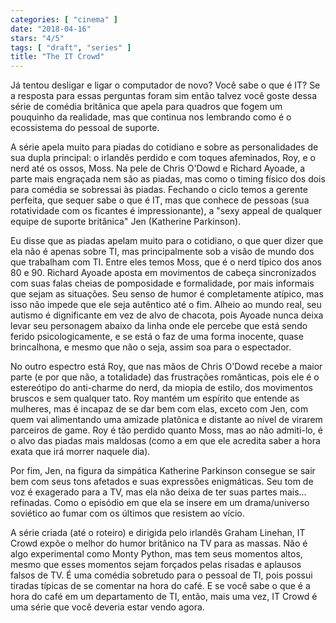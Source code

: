 ```yaml
---
categories: [ "cinema" ]
date: "2018-04-16"
stars: "4/5"
tags: [ "draft", "series" ]
title: "The IT Crowd"
---
```

Já tentou desligar e ligar o computador de novo? Você sabe o que é
IT? Se a resposta para essas perguntas foram sim então talvez você
goste dessa série de comédia britânica que apela para quadros que
fogem um pouquinho da realidade, mas que continua nos lembrando como é
o ecossistema do pessoal de suporte.

A série apela muito para piadas do cotidiano e sobre as personalidades
de sua dupla principal: o irlandês perdido e com toques afeminados, Roy,
e o nerd até os ossos, Moss. Na pele de Chris O'Dowd e Richard Ayoade,
a parte mais engraçada nem são as piadas, mas como o timing físico
dos dois para comédia se sobressai às piadas. Fechando o ciclo temos a
gerente perfeita, que sequer sabe o que é IT, mas que conhece de pessoas
(sua rotatividade com os ficantes é impressionante), a "sexy appeal de
qualquer equipe de suporte britânica" Jen (Katherine Parkinson).

Eu disse que as piadas apelam muito para o cotidiano, o que quer dizer
que ela não é apenas sobre TI, mas principalmente sob a visão de mundo
dos que trabalham com TI. Entre eles temos Moss, que é o nerd típico dos
anos 80 e 90. Richard Ayoade aposta em movimentos de cabeça sincronizados
com suas falas cheias de pomposidade e formalidade, por mais informais que
sejam as situações. Seu senso de humor é completamente atípico, mas
isso não impede que ele seja autêntico até o fim. Alheio ao mundo real,
seu autismo é dignificante em vez de alvo de chacota, pois Ayoade nunca
deixa levar seu personagem abaixo da linha onde ele percebe que está
sendo ferido psicologicamente, e se está o faz de uma forma inocente,
quase brincalhona, e mesmo que não o seja, assim soa para o espectador.

No outro espectro está Roy, que nas mãos de Chris O'Dowd recebe a
maior parte (e por que não, a totalidade) das frustrações românticas,
pois ele é o estereótipo do anti-charme do nerd, da miopia de estilo,
dos movimentos bruscos e sem qualquer tato. Roy mantém um espírito
que entende as mulheres, mas é incapaz de se dar bem com elas, exceto
com Jen, com quem vai alimentando uma amizade platônica e distante ao
nível de virarem parceiros de game. Roy é tão perdido quanto Moss,
mas ao não admiti-lo, é o alvo das piadas mais maldosas (como a em
que ele acredita saber a hora exata que irá morrer naquele dia).

Por fim, Jen, na figura da simpática Katherine Parkinson consegue se
sair bem com seus tons afetados e suas expressões enigmáticas. Seu
tom de voz é exagerado para a TV, mas ela não deixa de ter suas
partes mais... refinadas. Como o episódio em que ela se insere em
um drama/universo soviético ao fumar com os últimos que resistem ao
vício.

A série criada (até o roteiro) e dirigida pelo irlandês Graham Linehan,
IT Crowd expõe o melhor do humor britânico na TV para as massas. Não
é algo experimental como Monty Python, mas tem seus momentos altos,
mesmo que esses momentos sejam forçados pelas risadas e aplausos falsos
de TV. É uma comédia sobretudo para o pessoal de TI, pois possui
tiradas típicas de se comentar na hora do café. E se você sabe o
que é a hora do café em um departamento de TI, então, mais uma vez,
IT Crowd é uma série que você deveria estar vendo agora.
